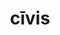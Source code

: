 ---
title: cīvis
meaning: citizen
ch: thirteen
pos: nounthird
genitive: cīvis
abbgender: m./f.
abbgender2: masc./fem.
gender: masculine/feminine
declension: third
derivative: civic
f2: yes
f: yes
---